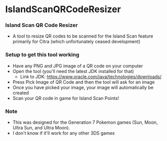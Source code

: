 # IslandScanQRCodeResizer

### Island Scan QR Code Resizer
* A tool to resize QR codes to be scanned for the Island Scan feature primarily for Citra (which unfortunately ceased development)
    
### Setup to get this tool working
* Have any PNG and JPG image of a QR code on your computer
* Open the tool (you'll need the latest JDK installed for that)
    * Link to JDK: https://www.oracle.com/java/technologies/downloads/
* Press Pick Image of QR Code and then the tool will ask for an image
* Once you have picked your image, your image will automatically be created
* Scan your QR code in game for Island Scan Points!

### Note
* This was designed for the Generation 7 Pokemon games (Sun, Moon, Ultra Sun, and Ultra Moon).
* I don't know if it'll work for any other 3DS games
